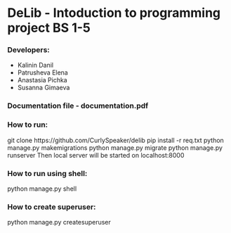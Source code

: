 <!DOCTYPE html>
<html>
<head>
	<meta charset="utf-8">
</head>
<body>
	<h1>DeLib - Intoduction to programming project BS 1-5</h1>
	<h3>Developers:</h3>
	<ul>
	<li>Kalinin Danil</li>
	<li>Patrusheva Elena</li>
	<li>Anastasia Pichka</li>
	<li>Susanna Gimaeva</li>
	</ul>
	<h3>Documentation file - documentation.pdf</h3>
	<h3>How to run:</h3>
	git clone https://github.com/CurlySpeaker/delib
	pip install -r req.txt
	python manage.py makemigrations
	python manage.py migrate
	python manage.py runserver
	Then local server will be started on localhost:8000
	<h3>How to run using shell:</h3>
	python manage.py shell
	<h3>How to create superuser:</h3>
	python manage.py createsuperuser
</body>
</html>

